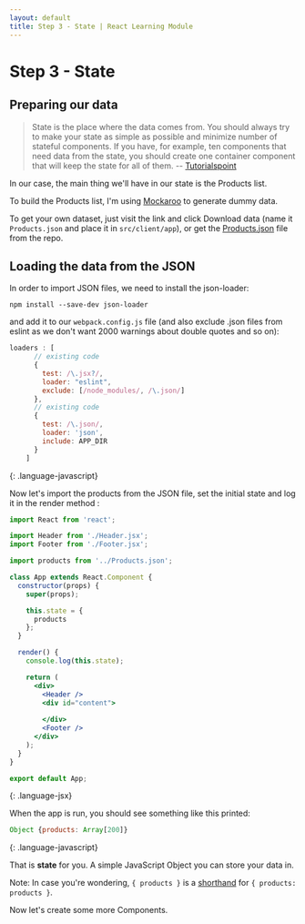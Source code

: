 ```yaml
---
layout: default
title: Step 3 - State | React Learning Module
---
```


# Step 3 - State

## Preparing our data

> State is the place where the data comes from. You should always try to make your state as simple as possible and minimize number of stateful components. If you have, for example, ten components that need data from the state, you should create one container component that will keep the state for all of them.
-- [Tutorialspoint](http://www.tutorialspoint.com/reactjs/reactjs_state.htm)

In our case, the main thing we'll have in our state is the Products list.

To build the Products list, I'm using [Mockaroo](https://www.mockaroo.com/84946030) to generate dummy data.

To get your own dataset, just visit the link and click Download data (name it `Products.json` and place it in `src/client/app`), or get the [Products.json]() file from the repo.

## Loading the data from the JSON

In order to import JSON files, we need to install the json-loader:

~~~
npm install --save-dev json-loader
~~~

and add it to our `webpack.config.js` file (and also exclude .json files from eslint as we don't want 2000 warnings about double quotes and so on):

~~~javascript
loaders : [
      // existing code
      {
        test: /\.jsx?/,
        loader: "eslint",
        exclude: [/node_modules/, /\.json/]
      },
      // existing code
      {
        test: /\.json/,
        loader: 'json',
        include: APP_DIR
      }
    ]
~~~
{: .language-javascript}

Now let's import the products from the JSON file, set the initial state and log it in the render method :

~~~jsx
import React from 'react';

import Header from './Header.jsx';
import Footer from './Footer.jsx';

import products from '../Products.json';

class App extends React.Component {
  constructor(props) {
    super(props);

    this.state = {
      products
    };
  }

  render() {
    console.log(this.state);

    return (
      <div>
        <Header />
        <div id="content">
          
        </div>
        <Footer />
      </div>
    );
  }
}

export default App;
~~~
{: .language-jsx}

When the app is run, you should see something like this printed:

~~~javascript
Object {products: Array[200]}
~~~
{: .language-javascript}

That is **state** for you. A simple JavaScript Object you can store your data in.

Note: In case you're wondering, `{ products }` is a [shorthand](https://developer.mozilla.org/en-US/docs/Web/JavaScript/Guide/Grammar_and_types#Object_literals) for `{ products: products }`.

Now let's create some more Components.

